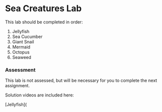# Sea Creatures Lab

This lab should be completed in order:

1. Jellyfish
2. Sea Cucumber
3. Giant Snail
4. Mermaid
5. Octopus
6. Seaweed

### Assessment

This lab is not assessed, but will be necessary for you to complete the next assignment.  

Solution videos are included here:

[Jellyfish](